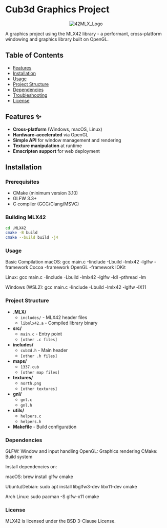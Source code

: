 # Cub3d Graphics Project

<div align="center">
  <img src="https://user-images.githubusercontent.com/63303990/150698103-7e908ff3-abf8-4b0f-ad54-07a76b6c45e2.png" alt="42MLX_Logo">
</div>

A graphics project using the MLX42 library - a performant, cross-platform windowing and graphics library built on OpenGL.

## Table of Contents
- [Features](#features)
- [Installation](#installation)
- [Usage](#usage)
- [Project Structure](#project-structure)
- [Dependencies](#dependencies)
- [Troubleshooting](#troubleshooting)
- [License](#license)

## Features ✨
- **Cross-platform** (Windows, macOS, Linux)
- **Hardware-accelerated** via OpenGL
- **Simple API** for window management and rendering
- **Texture manipulation** at runtime
- **Emscripten support** for web deployment

## Installation

### Prerequisites
- CMake (minimum version 3.10)
- GLFW 3.3+
- C compiler (GCC/Clang/MSVC)

### Building MLX42
```bash
cd .MLX42
cmake -B build
cmake --build build -j4
```

### Usage
Basic Compilation
macOS:
gcc main.c -Iinclude -Lbuild -lmlx42 -lglfw -framework Cocoa -framework OpenGL -framework IOKit

Linux:
gcc main.c -Iinclude -Lbuild -lmlx42 -lglfw -ldl -pthread -lm

Windows (WSL2):
gcc main.c -Iinclude -Lbuild -lmlx42 -lglfw -lX11

### Project Structure
- **.MLX/**
  - `includes/` - MLX42 header files
  - `libmlx42.a` - Compiled library binary
- **src/**
  - `main.c` - Entry point
  - `[other .c files]`
- **includes/**
  - `cub3d.h` - Main header
  - `[other .h files]`
- **maps/**
  - `1337.cub`
  - `[other map files]`
- **textures/**
  - `north.png`
  - `[other textures]`
- **gnl/**
  - `gnl.c`
  - `gnl.h`
- **utils/**
  - `helpers.c`
  - `helpers.h`
- **Makefile** - Build configuration

### Dependencies

GLFW: Window and input handling
OpenGL: Graphics rendering
CMake: Build system

Install dependencies on:

macOS:
brew install glfw cmake

Ubuntu/Debian:
sudo apt install libglfw3-dev libx11-dev cmake

Arch Linux:
sudo pacman -S glfw-x11 cmake

### License
MLX42 is licensed under the BSD 3-Clause License.

